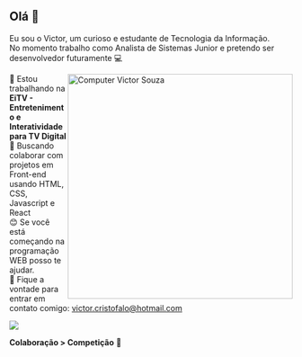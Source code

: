 ## Olá 👋


<p>Eu sou o Victor, um curioso e estudante de Tecnologia da Informação. <br>
No momento trabalho como Analista de Sistemas Junior e pretendo ser desenvolvedor futuramente 💻 </p>

<img src="https://raw.githubusercontent.com/MicaelliMedeiros/micaellimedeiros/master/image/computer-illustration.png" min-width="400px" max-width="400px" width="400px" align="right" alt="Computer Victor Souza">

 🚀 Estou trabalhando na **EiTV - Entretenimento e Interatividade para TV Digital**
 <br/> 💜 Buscando colaborar com projetos em Front-end usando HTML, CSS, Javascript e React
 <br/> 😊 Se você está começando na programação WEB posso te ajudar. 
 <br/> 💌  Fique a vontade para entrar em contato comigo: victor.cristofalo@hotmail.com
 
 <p align="left">
  <a href="https://www.linkedin.com/in/victorsouza19/" alt="Linkedin">
    <img src="https://img.shields.io/badge/-Linkedin-1C1C1C?style=for-the-badge&logo=Linkedin&logoColor=00FFFF&link=https://www.linkedin.com/in/victorsouza19/"/>
  </a>
</p>  
 
 **Colaboração > Competição** 💭




